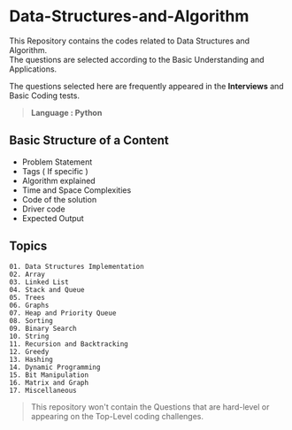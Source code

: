 # Data-Structures-and-Algorithm

This Repository contains the codes related to Data Structures and Algorithm.   
The questions are selected according to the Basic Understanding and Applications.

The questions selected here are frequently appeared in the **Interviews** and Basic Coding tests.  



> **Language : Python**




## Basic Structure of a Content

  - Problem Statement     
  - Tags ( If specific )
  - Algorithm explained    
  - Time and Space Complexities
  - Code of the solution
  - Driver code
  - Expected Output
  


## Topics
  
    01. Data Structures Implementation
    02. Array
    03. Linked List
    04. Stack and Queue
    05. Trees
    06. Graphs
    07. Heap and Priority Queue
    08. Sorting
    09. Binary Search
    10. String
    11. Recursion and Backtracking
    12. Greedy
    13. Hashing
    14. Dynamic Programming
    15. Bit Manipulation
    16. Matrix and Graph
    17. Miscellaneous




  
  
> This repository won't contain the Questions that are hard-level or appearing on the Top-Level coding challenges.
